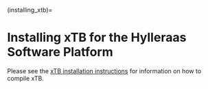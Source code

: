 (installing_xtb)=
# Installing xTB for the Hylleraas Software Platform
Please see the [xTB installation instructions](https://xtb-docs.readthedocs.io/en/latest/setup.html) for information on how to compile xTB.
